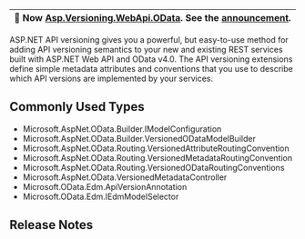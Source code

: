 ﻿| :mega: Now [Asp.Versioning.WebApi.OData](https://www.nuget.org/packages/Asp.Versioning.WebApi.OData/). See the [announcement](https://github.com/dotnet/aspnet-api-versioning/discussions/807). |
|-|

ASP.NET API versioning gives you a powerful, but easy-to-use method for adding API versioning semantics to your new
and existing REST services built with ASP.NET Web API and OData v4.0. The API versioning extensions define simple
metadata attributes and conventions that you use to describe which API versions are implemented by your services.

## Commonly Used Types

- Microsoft.AspNet.OData.Builder.IModelConfiguration
- Microsoft.AspNet.OData.Builder.VersionedODataModelBuilder
- Microsoft.AspNet.OData.Routing.VersionedAttributeRoutingConvention
- Microsoft.AspNet.OData.Routing.VersionedMetadataRoutingConvention
- Microsoft.AspNet.OData.Routing.VersionedODataRoutingConventions
- Microsoft.AspNet.OData.VersionedMetadataController
- Microsoft.OData.Edm.ApiVersionAnnotation
- Microsoft.OData.Edm.IEdmModelSelector

## Release Notes

